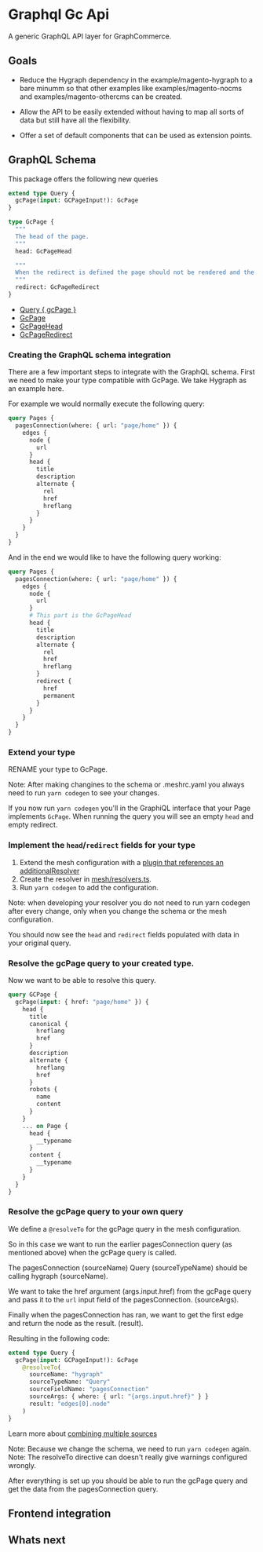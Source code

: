 # Graphql Gc Api

A generic GraphQL API layer for GraphCommerce.

## Goals

- Reduce the Hygraph dependency in the example/magento-hygraph to a bare minumm
  so that other examples like examples/magento-nocms and
  examples/magento-othercms can be created.

- Allow the API to be easily extended without having to map all sorts of data
  but still have all the flexibility.

- Offer a set of default components that can be used as extension points.

## GraphQL Schema

This package offers the following new queries

```graphql
extend type Query {
  gcPage(input: GCPageInput!): GcPage
}

type GcPage {
  """
  The head of the page.
  """
  head: GcPageHead

  """
  When the redirect is defined the page should not be rendered and the user should be redirected to the specified URL.
  """
  redirect: GcPageRedirect
}
```

- [Query { gcPage }](./schema/Query_gcPage.graphqls)
- [GcPage](./schema/GcPage.graphqls)
- [GcPageHead](./schema/GcPageHead.graphqls)
- [GcPageRedirect](./schema/GCPageRedirect.graphqls)

### Creating the GraphQL schema integration

There are a few important steps to integrate with the GraphQL schema. First we
need to make your type compatible with GcPage. We take Hygraph as an example
here.

For example we would normally execute the following query:

```graphql
query Pages {
  pagesConnection(where: { url: "page/home" }) {
    edges {
      node {
        url
      }
      head {
        title
        description
        alternate {
          rel
          href
          hreflang
        }
      }
    }
  }
}
```

And in the end we would like to have the following query working:

```graphql
query Pages {
  pagesConnection(where: { url: "page/home" }) {
    edges {
      node {
        url
      }
      # This part is the GcPageHead
      head {
        title
        description
        alternate {
          rel
          href
          hreflang
        }
        redirect {
          href
          permanent
        }
      }
    }
  }
}
```

### Extend your type

RENAME your type to GcPage.

Note: After making changines to the schema or .meshrc.yaml you always need to
run `yarn codegen` to see your changes.

If you now run `yarn codegen` you'll in the GraphiQL interface that your Page
implements `GcPage`. When running the query you will see an empty `head` and
empty redirect.

### Implement the `head`/`redirect` fields for your type

1. Extend the mesh configuration with a
   [plugin that references an additionalResolver](../hygraph-ui/plugins/meshConfigHygraph.ts)
2. Create the resolver in [mesh/resolvers.ts](../hygraph-ui/mesh/resolvers.ts).
3. Run `yarn codegen` to add the configuration.

Note: when developing your resolver you do not need to run yarn codegen after
every change, only when you change the schema or the mesh configuration.

You should now see the `head` and `redirect` fields populated with data in your
original query.

### Resolve the gcPage query to your created type.

Now we want to be able to resolve this query.

```graphql
query GCPage {
  gcPage(input: { href: "page/home" }) {
    head {
      title
      canonical {
        hreflang
        href
      }
      description
      alternate {
        hreflang
        href
      }
      robots {
        name
        content
      }
    }
    ... on Page {
      head {
        __typename
      }
      content {
        __typename
      }
    }
  }
}
```

### Resolve the gcPage query to your own query

We define a `@resolveTo` for the gcPage query in the mesh configuration.

So in this case we want to run the earlier pagesConnection query (as mentioned
above) when the gcPage query is called.

The pagesConnection (sourceName) Query (sourceTypeName) should be calling
hygraph (sourceName).

We want to take the href argument (args.input.href) from the gcPage query and
pass it to the `url` input field of the pagesConnection. (sourceArgs).

Finally when the pagesConnection has ran, we want to get the first edge and
return the node as the result. (result).

Resulting in the following code:

```graphql
extend type Query {
  gcPage(input: GCPageInput!): GcPage
    @resolveTo(
      sourceName: "hygraph"
      sourceTypeName: "Query"
      sourceFieldName: "pagesConnection"
      sourceArgs: { where: { url: "{args.input.href}" } }
      result: "edges[0].node"
    )
}
```

Learn more about
[combining multiple sources](https://the-guild.dev/graphql/mesh/docs/getting-started/combine-multiple-sources)

Note: Because we change the schema, we need to run `yarn codegen` again. Note:
The resolveTo directive can doesn't really give warnings configured wrongly.

After everything is set up you should be able to run the gcPage query and get
the data from the pagesConnection query.

## Frontend integration

## Whats next
